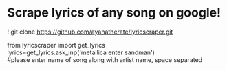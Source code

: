 # Scrape lyrics of any song on google!

! git clone https://github.com/ayanatherate/lyricscraper.git <br>

from lyricscraper import get_lyrics <br>
lyrics=get_lyrics.ask_inp('metallica enter sandman') <br>
#please enter name of song along with artist name, space separated
